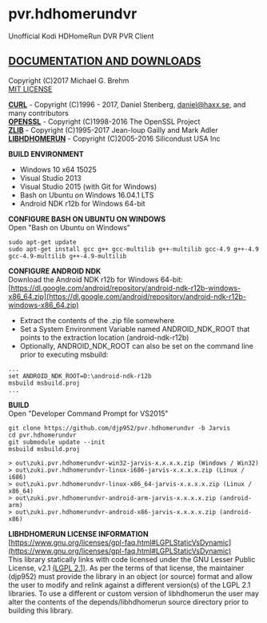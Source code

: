 # __pvr.hdhomerundvr__  

Unofficial Kodi HDHomeRun DVR PVR Client   
## [__DOCUMENTATION AND DOWNLOADS__](https://github.com/djp952/pvr.hdhomerundvr/wiki)   
   
Copyright (C)2017 Michael G. Brehm    
[MIT LICENSE](https://opensource.org/licenses/MIT)   
   
[__CURL__](https://curl.haxx.se/) - Copyright (C)1996 - 2017, Daniel Stenberg, daniel@haxx.se, and many contributors   
[__OPENSSL__](https://www.openssl.org/) - Copyright (C)1998-2016 The OpenSSL Project   
[__ZLIB__](http://www.zlib.net/) - Copyright (C)1995-2017 Jean-loup Gailly and Mark Adler   
[__LIBHDHOMERUN__](https://github.com/Silicondust/libhdhomerun) - Copyright (C)2005-2016 Silicondust USA Inc     
   
**BUILD ENVIRONMENT**  
* Windows 10 x64 15025   
* Visual Studio 2013   
* Visual Studio 2015 (with Git for Windows)   
* Bash on Ubuntu on Windows 16.04.1 LTS   
* Android NDK r12b for Windows 64-bit
   
**CONFIGURE BASH ON UBUNTU ON WINDOWS**   
Open "Bash on Ubuntu on Windows"   
```
sudo apt-get update
sudo apt-get install gcc g++ gcc-multilib g++-multilib gcc-4.9 g++-4.9 gcc-4.9-multilib g++-4.9-multilib
```
   
**CONFIGURE ANDROID NDK**   
Download the Android NDK r12b for Windows 64-bit:    
[https://dl.google.com/android/repository/android-ndk-r12b-windows-x86_64.zip](https://dl.google.com/android/repository/android-ndk-r12b-windows-x86_64.zip)   

* Extract the contents of the .zip file somewhere   
* Set a System Environment Variable named ANDROID_NDK_ROOT that points to the extraction location (android-ndk-r12b)   
* Optionally, ANDROID_NDK_ROOT can also be set on the command line prior to executing msbuild:   
```
...
set ANDROID_NDK_ROOT=D:\android-ndk-r12b
msbuild msbuild.proj
...
```
   
**BUILD**   
Open "Developer Command Prompt for VS2015"   
```
git clone https://github.com/djp952/pvr.hdhomerundvr -b Jarvis
cd pvr.hdhomerundvr
git submodule update --init
msbuild msbuild.proj

> out\zuki.pvr.hdhomerundvr-win32-jarvis-x.x.x.x.zip (Windows / Win32)
> out\zuki.pvr.hdhomerundvr-linux-i686-jarvis-x.x.x.x.zip (Linux / i686)
> out\zuki.pvr.hdhomerundvr-linux-x86_64-jarvis-x.x.x.x.zip (Linux / x86_64)
> out\zuki.pvr.hdhomerundvr-android-arm-jarvis-x.x.x.x.zip (android-arm)
> out\zuki.pvr.hdhomerundvr-android-x86-jarvis-x.x.x.x.zip (android-x86)
```
   
**LIBHDHOMERUN LICENSE INFORMATION**   
[https://www.gnu.org/licenses/gpl-faq.html#LGPLStaticVsDynamic](https://www.gnu.org/licenses/gpl-faq.html#LGPLStaticVsDynamic)   
This library statically links with code licensed under the GNU Lesser Public License, v2.1 [(LGPL 2.1)](https://www.gnu.org/licenses/old-licenses/lgpl-2.1.en.html).  As per the terms of that license, the maintainer (djp952) must provide the library in an object (or source) format and allow the user to modify and relink against a different version(s) of the LGPL 2.1 libraries.  To use a different or custom version of libhdhomerun the user may alter the contents of the depends/libhdhomerun source directory prior to building this library.   
